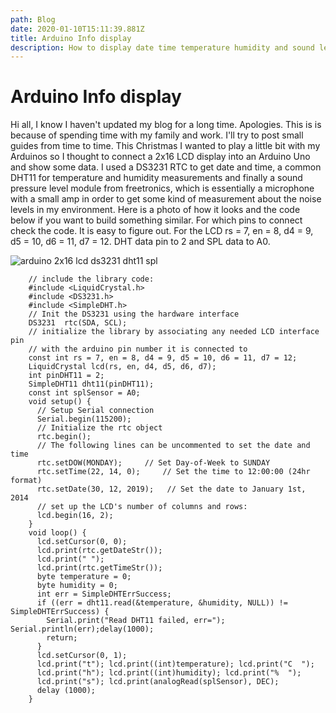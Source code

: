 ```yaml
---
path: Blog
date: 2020-01-10T15:11:39.881Z
title: Arduino Info display
description: How to display date time temperature humidity and sound levels in 2x16 lcd
---
```

# Arduino Info display

Hi all, I know I haven't updated my blog for a long time. Apologies. This is is because of spending time with my family and work. I'll try to post small guides from time to time. This Christmas I wanted to play a little bit with my Arduinos so I thought to connect a 2x16 LCD display into an Arduino Uno and show some data. I used a DS3231 RTC to get date and time, a common DHT11 for temperature and humidity measurements and finally a sound pressure level module from freetronics, which is essentially a microphone with a small amp in order to get some kind of measurement about the noise levels in my environment. Here is a photo of how it looks and the code below if you want to build something similar. For which pins to connect check the code. It is easy to figure out. For the LCD rs = 7, en = 8, d4 = 9, d5 = 10, d6 = 11, d7 = 12. DHT data pin to 2 and SPL data to A0.

![arduino 2x16 lcd ds3231 dht11 spl](https://www.devacron.com/wp-content/uploads/2020/01/arduino_2x16_display-600x400.png)



```
    // include the library code:
    #include <LiquidCrystal.h>
    #include <DS3231.h>
    #include <SimpleDHT.h>
    // Init the DS3231 using the hardware interface
    DS3231  rtc(SDA, SCL);
    // initialize the library by associating any needed LCD interface pin
    // with the arduino pin number it is connected to
    const int rs = 7, en = 8, d4 = 9, d5 = 10, d6 = 11, d7 = 12;
    LiquidCrystal lcd(rs, en, d4, d5, d6, d7);
    int pinDHT11 = 2;
    SimpleDHT11 dht11(pinDHT11);
    const int splSensor = A0;
    void setup() {
      // Setup Serial connection
      Serial.begin(115200);
      // Initialize the rtc object
      rtc.begin();
      // The following lines can be uncommented to set the date and time
      rtc.setDOW(MONDAY);     // Set Day-of-Week to SUNDAY
      rtc.setTime(22, 14, 0);     // Set the time to 12:00:00 (24hr format)
      rtc.setDate(30, 12, 2019);   // Set the date to January 1st, 2014
      // set up the LCD's number of columns and rows:
      lcd.begin(16, 2);
    }
    void loop() {
      lcd.setCursor(0, 0);
      lcd.print(rtc.getDateStr());
      lcd.print(" ");
      lcd.print(rtc.getTimeStr());
      byte temperature = 0;
      byte humidity = 0;
      int err = SimpleDHTErrSuccess;
      if ((err = dht11.read(&temperature, &humidity, NULL)) != SimpleDHTErrSuccess) {
        Serial.print("Read DHT11 failed, err="); Serial.println(err);delay(1000);
        return;
      }
      lcd.setCursor(0, 1);
      lcd.print("t"); lcd.print((int)temperature); lcd.print("C  "); 
      lcd.print("h"); lcd.print((int)humidity); lcd.print("%  ");
      lcd.print("s"); lcd.print(analogRead(splSensor), DEC);
      delay (1000);
    }
```
